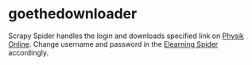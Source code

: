 # goethedownloader

Scrapy Spider handles the login and downloads specified link on [Physik Online](https://www.elearning.physik.uni-frankfurt.de).
Change username and password in the [Elearning Spider](goethedownload/spider/elearning.py) accordingly.
